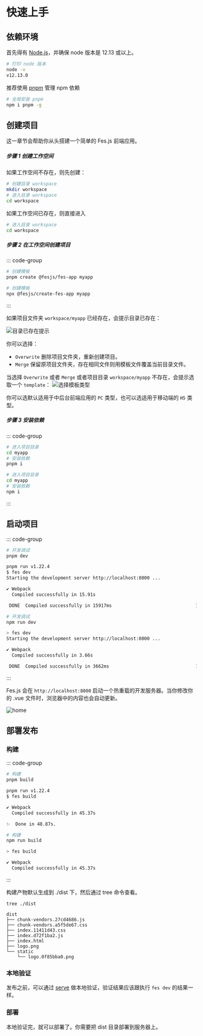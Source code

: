 # 快速上手

<script setup>
import { withBase } from 'vitepress'
</script>

## 依赖环境

首先得有 [Node.js](https://nodejs.org/)，并确保 node 版本是 12.13 或以上。

```bash
# 打印 node 版本
node -v
v12.13.0
```

推荐使用 [pnpm](https://pnpm.io/installation) 管理 npm 依赖

```bash
# 全局安装 pnpm
npm i pnpm -g
```

## 创建项目

这一章节会帮助你从头搭建一个简单的 Fes.js 前端应用。

##### 步骤 1 创建工作空间

如果工作空间不存在，则先创建：

```bash
# 创建目录 workspace
mkdir workspace
# 进入目录 workspace
cd workspace
```

如果工作空间已存在，则直接进入

```bash
# 进入目录 workspace
cd workspace
```

##### 步骤 2 在工作空间创建项目

::: code-group

```bash [pnpm]
# 创建模板
pnpm create @fesjs/fes-app myapp
```

```bash [npm]
# 创建模板
npx @fesjs/create-fes-app myapp
```

:::

如果项目文件夹 `workspace/myapp` 已经存在，会提示目录已存在：

<img :src="withBase('pickTemplateTip.png')" alt="目录已存在提示">

你可以选择：

-   `Overwrite` 删除项目文件夹，重新创建项目。
-   `Merge` 保留原项目文件夹，存在相同文件则用模板文件覆盖当前目录文件。

当选择 `Overwrite` 或者 `Merge` 或者项目目录 `workspace/myapp` 不存在，会提示选取一个 `template`：
<img :src="withBase('pickTemplate.png')" alt="选择模板类型">

你可以选默认适用于中后台前端应用的 `PC` 类型，也可以选适用于移动端的 `H5` 类型。

##### 步骤 3 安装依赖

::: code-group

```bash [pnpm]
# 进入项目目录
cd myapp
# 安装依赖
pnpm i
```

```bash [npm]
# 进入项目目录
cd myapp
# 安装依赖
npm i
```

:::

## 启动项目

::: code-group

```bash [pnpm]
# 开发调试
pnpm dev

pnpm run v1.22.4
$ fes dev
Starting the development server http://localhost:8000 ...

✔ Webpack
  Compiled successfully in 15.91s

 DONE  Compiled successfully in 15917ms                               11:17:08 AM
```

```bash [npm]
# 开发调试
npm run dev

> fes dev
Starting the development server http://localhost:8000 ...

✔ Webpack
  Compiled successfully in 3.66s

 DONE  Compiled successfully in 3662ms                                11:17:46 AM
```

:::

Fes.js 会在 `http://localhost:8000` 启动一个热重载的开发服务器。当你修改你的 .vue 文件时，浏览器中的内容也会自动更新。

<img :src="withBase('home.png')" alt="home">

## 部署发布

### 构建

::: code-group

```bash [pnpm]
# 构建
pnpm build

pnpm run v1.22.4
$ fes build

✔ Webpack
  Compiled successfully in 45.37s

✨  Done in 48.87s.
```

```bash [npm]
# 构建
npm run build

> fes build

✔ Webpack
  Compiled successfully in 45.37s
```

:::

构建产物默认生成到 ./dist 下，然后通过 tree 命令查看。

```base
tree ./dist

dist
├── chunk-vendors.27cd4686.js
├── chunk-vendors.a5f5de67.css
├── index.11411d43.css
├── index.d72f1ba2.js
├── index.html
├── logo.png
└── static
    └── logo.0f85bba0.png
```

### 本地验证

发布之前，可以通过 [serve](https://github.com/vercel/serve) 做本地验证，验证结果应该跟执行 `fes dev` 的结果一样。

### 部署

本地验证完，就可以部署了。你需要把 dist 目录部署到服务器上。
